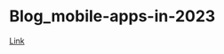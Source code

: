 # Blog_mobile-apps-in-2023
[Link](https://think360studio.com/blog/30-striking-mobile-app-trends-in-2023)
